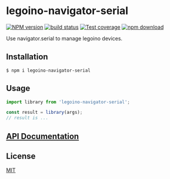 # legoino-navigator-serial

[![NPM version][npm-image]][npm-url]
[![build status][ci-image]][ci-url]
[![Test coverage][codecov-image]][codecov-url]
[![npm download][download-image]][download-url]

Use navigator.serial to manage legoino devices.

## Installation

`$ npm i legoino-navigator-serial`

## Usage

```js
import library from 'legoino-navigator-serial';

const result = library(args);
// result is ...
```

## [API Documentation](https://hackuarium.github.io/legoino-navigator-serial/)

## License

[MIT](./LICENSE)

[npm-image]: https://img.shields.io/npm/v/legoino-navigator-serial.svg
[npm-url]: https://www.npmjs.com/package/legoino-navigator-serial
[ci-image]: https://github.com/hackuarium/legoino-navigator-serial/workflows/Node.js%20CI/badge.svg?branch=master
[ci-url]: https://github.com/hackuarium/legoino-navigator-serial/actions?query=workflow%3A%22Node.js+CI%22
[codecov-image]: https://img.shields.io/codecov/c/github/hackuarium/legoino-navigator-serial.svg
[codecov-url]: https://codecov.io/gh/hackuarium/legoino-navigator-serial
[download-image]: https://img.shields.io/npm/dm/legoino-navigator-serial.svg
[download-url]: https://www.npmjs.com/package/legoino-navigator-serial
